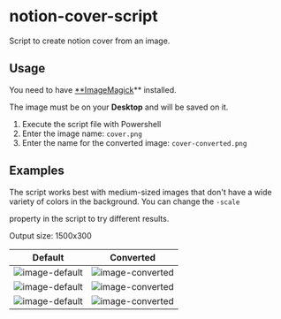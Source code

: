 # notion-cover-script
Script to create notion cover from an image.

## Usage

You need to have [**ImageMagick](https://imagemagick.org/)** installed.

The image must be on your **Desktop** and will be saved on it.

1. Execute the script file with Powershell
2. Enter the image name: `cover.png`
3. Enter the name for the converted image: `cover-converted.png`

## Examples

The script works best with medium-sized images that don't have a wide variety of colors in the background.  You can change the `-scale`

property in the script to try different results.

Output size: 1500x300

| Default | Converted |
| --- | --- |
| ![image-default](https://github.com/tpfrois/notion-cover-script/blob/main/images/0-default.jpg?raw=true) | ![image-converted](https://github.com/tpfrois/notion-cover-script/blob/main/images/0-converted.jpg?raw=true) |
| ![image-default](https://github.com/tpfrois/notion-cover-script/blob/main/images/1-default.jpg?raw=true) | ![image-converted](https://github.com/tpfrois/notion-cover-script/blob/main/images/1-converted.jpg?raw=true) |
| ![image-default](https://github.com/tpfrois/notion-cover-script/blob/main/images/2-default.jpeg?raw=true) | ![image-converted](https://github.com/tpfrois/notion-cover-script/blob/main/images/2-converted.jpeg?raw=true) |
